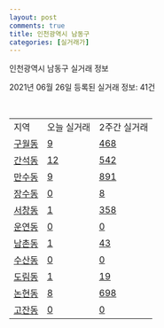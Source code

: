 ```yaml
---
layout: post
comments: true
title: 인천광역시 남동구
categories: [실거래가]
---
```


인천광역시 남동구 실거래 정보

2021년 06월 26일 등록된 실거래 정보: 41건

<script type="text/javascript">
  google.charts.load('current', {'packages':['corechart']});
  google.charts.setOnLoadCallback(drawChart);

  function drawChart() {
    var data = google.visualization.arrayToDataTable([['거래일', '매매', '전월세', '전매'], ['2021-02', 1, 25, 0], ['2021-03', 20, 152, 0], ['2021-04', 456, 414, 1], ['2021-05', 695, 697, 1], ['2021-06', 193, 370, 2]]);

    var options = {
      title: '최근 유형별 거래량 추이',
      legend: { position: 'bottom' }
    };

    var chart = new google.visualization.LineChart(document.getElementById('columnchart_material'));
    chart.draw(data, (options));
  }
</script>

<div id="columnchart_material" style="width: 450px; margin-left: -35px"></div>
<br>
<table class="sortable">
  <tr>
    <td>지역</td>
    <td>오늘 실거래</td>
    <td>2주간 실거래</td>
  </tr>

  
  <tr class="item">
    <td><a href="2820010100.html">구월동</a></td>
    <td><a href="2820010100.html">9</a></td>
    <td><a href="2820010100.html">468</a></td>
  </tr>
    

  <tr class="item">
    <td><a href="2820010200.html">간석동</a></td>
    <td><a href="2820010200.html">12</a></td>
    <td><a href="2820010200.html">542</a></td>
  </tr>
    

  <tr class="item">
    <td><a href="2820010300.html">만수동</a></td>
    <td><a href="2820010300.html">9</a></td>
    <td><a href="2820010300.html">891</a></td>
  </tr>
    

  <tr class="item">
    <td><a href="2820010400.html">장수동</a></td>
    <td><a href="2820010400.html">0</a></td>
    <td><a href="2820010400.html">8</a></td>
  </tr>
    

  <tr class="item">
    <td><a href="2820010500.html">서창동</a></td>
    <td><a href="2820010500.html">1</a></td>
    <td><a href="2820010500.html">358</a></td>
  </tr>
    

  <tr class="item">
    <td><a href="2820010600.html">운연동</a></td>
    <td><a href="2820010600.html">0</a></td>
    <td><a href="2820010600.html">0</a></td>
  </tr>
    

  <tr class="item">
    <td><a href="2820010700.html">남촌동</a></td>
    <td><a href="2820010700.html">1</a></td>
    <td><a href="2820010700.html">43</a></td>
  </tr>
    

  <tr class="item">
    <td><a href="2820010800.html">수산동</a></td>
    <td><a href="2820010800.html">0</a></td>
    <td><a href="2820010800.html">0</a></td>
  </tr>
    

  <tr class="item">
    <td><a href="2820010900.html">도림동</a></td>
    <td><a href="2820010900.html">1</a></td>
    <td><a href="2820010900.html">19</a></td>
  </tr>
    

  <tr class="item">
    <td><a href="2820011000.html">논현동</a></td>
    <td><a href="2820011000.html">8</a></td>
    <td><a href="2820011000.html">698</a></td>
  </tr>
    

  <tr class="item">
    <td><a href="2820011100.html">고잔동</a></td>
    <td><a href="2820011100.html">0</a></td>
    <td><a href="2820011100.html">0</a></td>
  </tr>
    


</table>


    